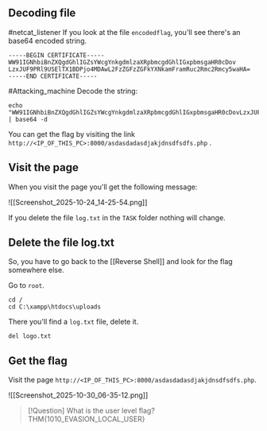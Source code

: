 
## Decoding file
#netcat_listener 
If you look at the file `encodedflag`,  you'll see there's an base64 encoded string.

```
-----BEGIN CERTIFICATE----- 
WW91IGNhbiBnZXQgdGhlIGZsYWcgYnkgdmlzaXRpbmcgdGhlIGxpbmsgaHR0cDov LzxJUF9PRl9USElTX1BDPjo4MDAwL2FzZGFzZGFkYXNkamFramRuc2Rmc2Rmcy5waHA= 
-----END CERTIFICATE-----
```

#Attacking_machine 
Decode the string:

```
echo "WW91IGNhbiBnZXQgdGhlIGZsYWcgYnkgdmlzaXRpbmcgdGhlIGxpbmsgaHR0cDovLzxJUF9PRl9USElTX1BDPjo4MDAwL2FzZGFzZGFkYXNkamFramRuc2Rmc2Rmcy5waHA=" | base64 -d
```


You can get the flag by visiting the link `http://<IP_OF_THIS_PC>:8000/asdasdadasdjakjdnsdfsdfs.php` .

## Visit the page

When you visit the page you'll get the following message:

![[Screenshot_2025-10-24_14-25-54.png]]

If you delete the file `log.txt` in the `TASK` folder nothing will change.

## Delete the file log.txt
So, you have to go back to the [[Reverse Shell]] and look for the flag somewhere else.

Go to `root`.

```
cd /
cd C:\xampp\htdocs\uploads
```

There you'll find a `log.txt` file, delete it.

```
del logo.txt
```

## Get the flag

Visit the page `http://<IP_OF_THIS_PC>:8000/asdasdadasdjakjdnsdfsdfs.php`.

![[Screenshot_2025-10-30_06-35-12.png]]

> [!Question] What is the user level flag?
>THM{1010_EVASION_LOCAL_USER} 

